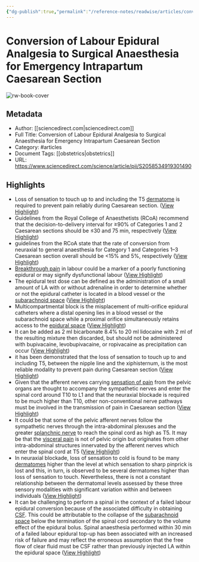 ```yaml
---
{"dg-publish":true,"permalink":"/reference-notes/readwise/articles/conversion-of-labour-epidural-analgesia-to-surgical-anaesthesia-for-emergency-intrapartum-caesarean-section/"}
---
```


# Conversion of Labour Epidural Analgesia to Surgical Anaesthesia for Emergency Intrapartum Caesarean Section

![rw-book-cover](https://ars.els-cdn.com/content/image/1-s2.0-S2058534919X00128-cov150h.gif)

## Metadata
- Author: [[sciencedirect.com\|sciencedirect.com]]
- Full Title: Conversion of Labour Epidural Analgesia to Surgical Anaesthesia for Emergency Intrapartum Caesarean Section
- Category: #articles
- Document Tags: [[obstetrics\|obstetrics]] 
- URL: https://www.sciencedirect.com/science/article/pii/S2058534919301490

## Highlights
- Loss of sensation to touch up to and including the T5 [dermatome](https://www.sciencedirect.com/topics/medicine-and-dentistry/dermatome) is required to prevent pain reliably during Caesarean section. ([View Highlight](https://read.readwise.io/read/01gs9rd9t8s91gswevgn563y25))
- Guidelines from the Royal College of Anaesthetists (RCoA) recommend that the decision-to-delivery interval for ≥90% of Categories 1 and 2 Caesarean sections should be ≤30 and 75 min, respectively ([View Highlight](https://read.readwise.io/read/01gs9rr7cctergdfh2k9q328tw))
- guidelines from the RCoA state that the rate of conversion from neuraxial to general anaesthesia for Category 1 and Categories 1–3 Caesarean section overall should be <15% and 5%, respectively ([View Highlight](https://read.readwise.io/read/01gs9rsb8k95c331vzq50yff99))
- [Breakthrough pain](https://www.sciencedirect.com/topics/medicine-and-dentistry/breakthrough-pain) in labour could be a marker of a poorly functioning epidural or may signify dysfunctional labour ([View Highlight](https://read.readwise.io/read/01gs9s1sbpnqy23re4q1g3ez8q))
- The epidural test dose can be defined as the administration of a small amount of LA with or without adrenaline in order to determine whether or not the epidural catheter is located in a blood vessel or the [subarachnoid space](https://www.sciencedirect.com/topics/medicine-and-dentistry/subarachnoid-space) ([View Highlight](https://read.readwise.io/read/01gs9sdq45ebqdac662xenec6b))
- Multicompartmental block is the misplacement of multi-orifice epidural catheters where a distal opening lies in a blood vessel or the subarachnoid space while a proximal orifice simultaneously retains access to the [epidural space](https://www.sciencedirect.com/topics/medicine-and-dentistry/epidural-space) ([View Highlight](https://read.readwise.io/read/01gs9sfhnpdm6pdtkegyftt4q1))
- It can be added as 2 ml bicarbonate 8.4% to 20 ml lidocaine with 2 ml of the resulting mixture then discarded, but should not be administered with bupivacaine, levobupivacaine, or ropivacaine as precipitation can occur ([View Highlight](https://read.readwise.io/read/01gsenkeahvz5cxknp46preyaw))
- it has been demonstrated that the loss of sensation to touch up to and including T5, between the nipple line and the xiphisternum, is the most reliable modality to prevent pain during Caesarean section ([View Highlight](https://read.readwise.io/read/01gsep0a8j97e6pw3cqs817b7n))
- Given that the afferent nerves carrying [sensation of pain](https://www.sciencedirect.com/topics/medicine-and-dentistry/sensation-of-pain) from the pelvic organs are thought to accompany the sympathetic nerves and enter the spinal cord around T10 to L1 and that the neuraxial blockade is required to be much higher than T10, other non-conventional nerve pathways must be involved in the transmission of pain in Caesarean section ([View Highlight](https://read.readwise.io/read/01gsep59dykaegzbky50db92bv))
- It could be that some of the pelvic afferent nerves follow the sympathetic nerves through the intra-abdominal plexuses and the greater [splanchnic nerve](https://www.sciencedirect.com/topics/medicine-and-dentistry/splanchnic-nerve) to reach the spinal cord as high as T5. It may be that the [visceral pain](https://www.sciencedirect.com/topics/medicine-and-dentistry/visceral-pain) is not of pelvic origin but originates from other intra-abdominal structures innervated by the afferent nerves which enter the spinal cord at T5 ([View Highlight](https://read.readwise.io/read/01gsep75y1cj6h6baj3xfsa29g))
- In neuraxial blockade, loss of sensation to cold is found to be many [dermatomes](https://www.sciencedirect.com/topics/medicine-and-dentistry/dermatome) higher than the level at which sensation to sharp pinprick is lost and this, in turn, is observed to be several dermatomes higher than loss of sensation to touch. Nevertheless, there is not a constant relationship between the dermatomal levels assessed by these three sensory modalities with significant variation within and between individuals ([View Highlight](https://read.readwise.io/read/01gsepbtx7pgeqfv31zevfq800))
- It can be challenging to perform a spinal in the context of a failed labour epidural conversion because of the associated difficulty in obtaining [CSF](https://www.sciencedirect.com/topics/medicine-and-dentistry/cerebrospinal-fluid). This could be attributable to the collapse of the [subarachnoid space](https://www.sciencedirect.com/topics/medicine-and-dentistry/subarachnoid-space) below the termination of the spinal cord secondary to the volume effect of the epidural bolus. Spinal anaesthesia performed within 30 min of a failed labour epidural top-up has been associated with an increased risk of failure and may reflect the erroneous assumption that the free flow of clear fluid must be CSF rather than previously injected LA within the epidural space ([View Highlight](https://read.readwise.io/read/01gsepmtjr3da0bz19rmseap97))
